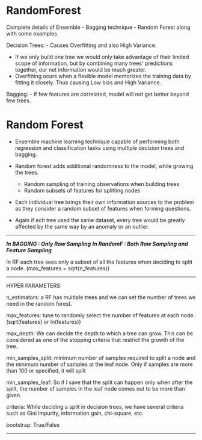 # RandomForest
Complete details of Ensemble - Bagging technique - Random Forest along with some examples

Decision Trees: - Causes Overfitting and also High Variance.

- If we only build one tree we would only take advantage of their limited scope of information, but by combining many trees' predictions together, our net information would be much greater.
- Overfitting ocurs when a flexible model memorizes the training data by fitting it closely. Thus causing Low bias and High Variance.

Bagging: - If few features are correlated, model will not get better beyond few trees.

# Random Forest
- Ensemble machine learning technique capable of performing both regression and classification tasks using multiple decision trees and bagging.
- Random forest adds additional randomness to the model, while growing the trees.
  - Random sampling of training observations when building trees
  - Random subsets of features for splitting nodes


- Each individual tree brings their own information sources to the problem as they consider a random subset of features when forming questions.
- Again if ech tree used the same dataset, every tree would be greatly affected by the same way by an anomaly or an outlier.

----------------------------------------------------------------
***In BAGGING : Only Row Sampling***
***In RandomF : Both Row Sampling and Feature Sampling***

In RF each tree sees only a subset of all the features  when deciding to split a node. (max_features = sqrt(n_features))

------------------------------------------------------------------
HYPER PARAMETERS:

n_estimators: a RF has multiple trees and we can set the number of trees we need in the random forest.

max_features: tune to randomly select the number of features at each node. (sqrt(features) or ln(features))

max_depth: We can decide the depth to which a tree can grow. This can be considered as one of the stopping criteria that restrict the growth of the tree.

min_samples_split: minimum number of samples required to split a node and the minimum number of samples at the leaf node. Only if samples are more than 100 or specified, it will split

min_samples_leaf: So if I save that the split can happen only when after the split, the number of samples in the leaf node comes out to be more than given.

criteria: While deciding a split in decision trees, we have several criteria such as Gini impurity, information gain, chi-square, etc.

bootstrap: True/False

-----------------------------------------------------------------
